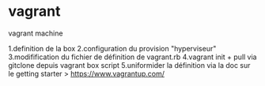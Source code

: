# vagrant
vagrant machine

1.definition de la box 
2.configuration du provision "hyperviseur"
3.modifification du fichier de définition de vagrant.rb
4.vagrant init + pull via gitclone depuis vagrant box script 
5.uniformider la définition via la doc sur le getting starter > https://www.vagrantup.com/

